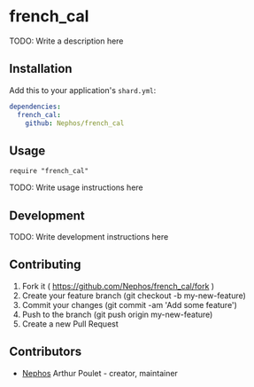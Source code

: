 # french_cal

TODO: Write a description here

## Installation

Add this to your application's `shard.yml`:

```yaml
dependencies:
  french_cal:
    github: Nephos/french_cal
```

## Usage

```crystal
require "french_cal"
```

TODO: Write usage instructions here

## Development

TODO: Write development instructions here

## Contributing

1. Fork it ( https://github.com/Nephos/french_cal/fork )
2. Create your feature branch (git checkout -b my-new-feature)
3. Commit your changes (git commit -am 'Add some feature')
4. Push to the branch (git push origin my-new-feature)
5. Create a new Pull Request

## Contributors

- [Nephos](https://github.com/Nephos) Arthur Poulet - creator, maintainer

